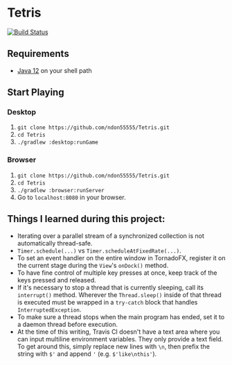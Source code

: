 # Tetris
[![Build Status](https://travis-ci.org/ndon55555/Tetris.svg?branch=multiplatform)](https://travis-ci.org/ndon55555/Tetris)

## Requirements
* [Java 12](https://jdk.java.net/12/) on your shell path

## Start Playing
### Desktop
1. `git clone https://github.com/ndon55555/Tetris.git`
2. `cd Tetris`
3. `./gradlew :desktop:runGame`

### Browser
1. `git clone https://github.com/ndon55555/Tetris.git`
2. `cd Tetris`
3. `./gradlew :browser:runServer`
4. Go to `localhost:8080` in your browser.

## Things I learned during this project:
* Iterating over a parallel stream of a synchronized collection is not automatically thread-safe.
* `Timer.schedule(...)` vs `Timer.scheduleAtFixedRate(...)`.
* To set an event handler on the entire window in TornadoFX, register it on the current stage during the `View`'s `onDock()` method.
* To have fine control of multiple key presses at once, keep track of the keys pressed and released.
* If it's necessary to stop a thread that is currently sleeping, call its `interrupt()` method. Wherever the `Thread.sleep()` inside of that thread is executed must be wrapped in a `try-catch` block that handles `InterruptedException`.
* To make sure a thread stops when the main program has ended, set it to a daemon thread before execution.
* At the time of this writing, Travis CI doesn't have a text area where you can input multiline environment variables.
  They only provide a text field. To get around this, simply replace new lines with `\n`, then prefix the string with `$'`
  and append `'` (e.g. `$'like\nthis'`).
